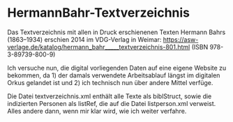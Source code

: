 # HermannBahr-Textverzeichnis

Das Textverzeichnis mit allen in Druck erschienenen Texten Hermann Bahrs (1863–1934) erschien 2014 im VDG-Verlag in Weimar: https://asw-verlage.de/katalog/hermann_bahr_____textverzeichnis-801.html (ISBN 978-3-89739-800-9) 

Ich versuche nun, die digital vorliegenden Daten auf eine eigene Website zu bekommen, da 1) der damals verwendete Arbeitsablauf längst im digitalen Orkus gelandet ist und 2) ich technisch nun über andere Mittel verfüge.

Die Datei textverzeichnis.xml enthält alle Texte als biblStruct, sowie die indizierten Personen als listRef, die auf die Datei listperson.xml verweist. Alles andere dann, wenn mir klar wird, wie ich weiter verfahre.

